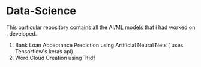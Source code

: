 # Data-Science

This particular repository contains all the AI/ML models that i had worked on , developed.

1. Bank Loan Acceptance Prediction using Artificial Neural Nets ( uses Tensorflow's keras api)
2. Word Cloud Creation using Tfidf
